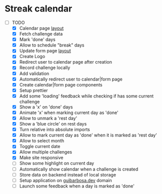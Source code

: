 # Streak calendar

* [ ] TODO
  * [x] Calendar page [layout](https://www.figma.com/file/hD95VJ1E2uOcWqIz8qIkqX/Streak-Calendar?node-id=11%3A13)
  * [x] Fetch challenge data
  * [x] Mark 'done' days
  * [x] Allow to schedule "break" days
  * [x] Update form page [layout](https://www.figma.com/file/hD95VJ1E2uOcWqIz8qIkqX/Streak-Calendar?node-id=0%3A1)
  * [x] Create Logo
  * [x] Redirect user to calendar page after creation
  * [x] Record challenge locally
  * [x] Add validation
  * [x] Automatically redirect user to calendar|form page
  * [x] Create calendar|form page components
  * [x] Setup prettier
  * [x] Add some 'loading' feedback while checking if has some current challenge
  * [x] Show a 'x' on 'done' days
  * [x] Animate 'x' when marking current day as 'done'
  * [x] Allow to unmark a 'rest day'  
  * [x] Show a 'blue circle' on rest days
  * [x] Turn relative into absolute imports 
  * [x] Allow to mark current day as 'done' when it is marked as 'rest day'
  * [x] Allow to select month
  * [x] Toggle current date
  * [x] Allow multiple challenges
  * [x] Make site responsive
  * [ ] Show some highlight on current day
  * [ ] Automatically show calendar when a challenge is created
  * [ ] Store data on backend instead of local storage
  * [ ] Setup application on [guibarbosa.dev](guibarbosa.dev) domain
  * [ ] Launch some feedback when a day is marked as 'done'
